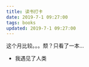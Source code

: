 ```yaml
---
title: 读书打卡
date: 2019-7-1 09:27:00
tags: books
updated: 2019-7-1 09:27:00
---
```



这个月比较。。。颓？只看了一本...

- 我遇见了人类

